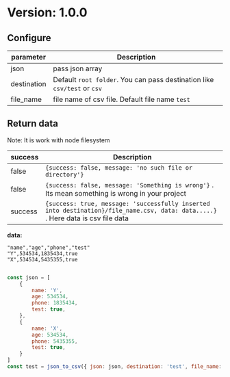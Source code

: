 # Version: 1.0.0

## Configure

| parameter   | Description                                                              |
| ----------- | ------------------------------------------------------------------------ |
| json        | pass json array                                                          |
| destination | Default `root folder`. You can pass destination like `csv/test` or `csv` |
| file_name   | file name of csv file. Default file name `test`                          |

## Return data

Note:  It is work with node filesystem

| success | Description                                                                                                                      |
| ------- | -------------------------------------------------------------------------------------------------------------------------------- |
| false   | `{success: false, message: 'no such file or directory'}`                                                                         |
| false   | `{success: false, message: 'Something is wrong'}` . Its mean something is wrong in your project                                  |
| success | `{success: true, message: 'successfully inserted into destination}/file_name.csv, data: data.....}` . Here data is csv file data |  |

<b> data:</b>

```csv
"name","age","phone","test"
"Y",534534,1835434,true
"X",534534,5435355,true

```

``` javascript

const json = [
    {
        name: 'Y',
        age: 534534,
        phone: 1835434,
        test: true,
    },
    {
        name: 'X',
        age: 534534,
        phone: 5435355,
        test: true,
    }
]
const test = json_to_csv({ json: json, destination: 'test', file_name: 'test' })

```
